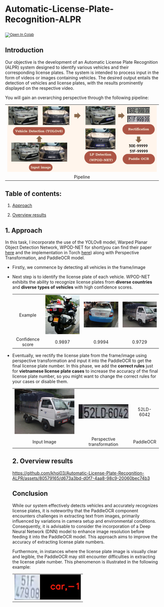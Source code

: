 # Automatic-License-Plate-Recognition-ALPR

<sub> [![Open In Colab](https://colab.research.google.com/assets/colab-badge.svg)](https://colab.research.google.com/drive/1EYOb6wNegfWFNEKebrli7mneMyn9aVgY?usp=sharing)
</sub>

## Introduction
Our objective is the development of an Automatic License Plate Recognition (ALPR) system designed to identify various vehicles and their corresponding license plates. The system is intended to process input in the form of videos or images containing vehicles. The desired output entails the detection of vehicles and license plates, with the results prominently displayed on the respective video. 

You will gain an overarching perspective through the following pipeline:

<table align="center">
    <tr>
        <td align="center"> <img src="./assets/baseline.png"></td>
    </tr> 
    <tr>
        <td align="center"> Pipeline </td>
    </tr>
</table>
  
## Table of contents:

1. [Approach](https://github.com/khoi03/Automatic-License-Plate-Recognition-ALPR#1-approach)

2. [Overview results](https://github.com/khoi03/Automatic-License-Plate-Recognition-ALPR#2-overview-results)
     

## 1. Approach
In this task, I incorporate the use of the YOLOv8 model, Warped Planar Object Detection Network, WPOD-NET for short(you can find their paper [here](https://openaccess.thecvf.com/content_ECCV_2018/papers/Sergio_Silva_License_Plate_Detection_ECCV_2018_paper.pdf) and the implementation in Torch [here](https://github.com/Pandede/WPODNet-Pytorch)) along with Perspective Transformation, and PaddleOCR model.
- Firstly, we commence by detecting all vehicles in the frame/image
- Next step is to identify the license plate of each vehicle. WPOD-NET exhibits the ability to recognize license plates from **diverse countries** and **diverse types of vehicles** with high confidence scores.
  <table align="center">
    <tr>
        <td align="center"> Example </td>
        <td align="center"> <img src="./assets/chinese1.jpg" width="300px"></td>
        <td align="center"> <img src="./assets/korean.jpg" width="300px"></td>
        <td align="center"> <img src="./assets/truck.jpg" width="300px"></td>
    </tr> 
    <tr>
        <td align="center"> Confidence score </td>
        <td align="center"> 0.9897 </td>
        <td align="center"> 0.9994 </td>
        <td align="center"> 0.9729 </td>
    </tr>
  </table>
  
- Eventually, we rectify the license plate from the frame/image using perspective transformation and input it into the PaddleOCR to get the final license plate number. In this phase, we add the **correct rules** just for **vietnamese license plate cases** to increase the accuracy of the final license plate number, so you might want to change the correct rules for your cases or disable them.
  <table align="center">
    <tr>
        <td align="center"> <img src="./assets/truck.jpg" width="300px"></td>
        <td align="center"> <img src="./assets/warped.jpg" ></td>
        <td align="center"> 52LD-6042 </td>
    </tr> 
    <tr>
        <td align="center"> Input Image </td>
        <td align="center"> Perspective transformation </td>
        <td align="center"> PaddleOCR </td>
    </tr>
</table>

## 2. Overview results

https://github.com/khoi03/Automatic-License-Plate-Recognition-ALPR/assets/80579165/d673a3bd-d0f7-4aa8-98c9-20060bec74b3

## Conclusion
While our system effectively detects vehicles and accurately recognizes license plates, it is noteworthy that the PaddleOCR component encounters challenges in extracting text from images, primarily influenced by variations in camera setup and environmental conditions. Consequently, it is advisable to consider the incorporation of a Deep Neural Network (DNN) model to enhance image resolution before feeding it into the PaddleOCR model. This approach aims to improve the accuracy of extracting license plate numbers.

Furthermore, in instances where the license plate image is visually clear and legible, the PaddleOCR may still encounter difficulties in extracting the license plate number. This phenomenon is illustrated in the following example:

<table align="center">
    <tr>
        <td align="center"> <img src="./assets/failed_case.png"></td>
    </tr> 
</table>
<!-- ![failedcase](./assets/failed_case.png) -->
